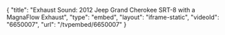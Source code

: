 {
    "title": "Exhaust Sound: 2012 Jeep Grand Cherokee SRT-8 with a MagnaFlow Exhaust",
    "type": "embed",
    "layout": "iframe-static",
    "videoId": "6650007",
    "url": "\/tvpembed\/6650007"
}
